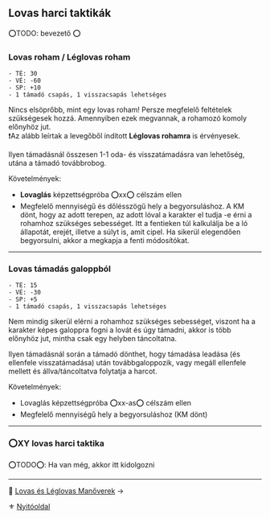 ## Lovas harci taktikák

 ⭕TODO: bevezető ⭕

### Lovas roham / Léglovas roham
```
- TÉ: 30
- VÉ: -60
- SP: +10
- 1 támadó csapás, 1 visszacsapás lehetséges
```

Nincs elsöprőbb, mint egy lovas roham! Persze megfelelő feltételek szükségesek hozzá. Amennyiben ezek megvannak, a rohamozó komoly előnyhöz jut.\
❗Az alább leírtak a levegőből indított **Léglovas rohamra** is érvényesek.

Ilyen támadásnál összesen 1-1 oda- és visszatámadásra van lehetőség, utána a támadó továbbrobog.

Követelmények:
- **Lovaglás** képzettségpróba ⭕xx⭕ célszám ellen
- Megfelelő mennyiségű és dőlésszögű hely a begyorsuláshoz. A KM dönt, hogy az adott terepen, az adott lóval a karakter el tudja -e érni a rohamhoz szükséges sebességet. Itt a fentieken túl kalkulálja be a ló állapotát, erejét, illetve a súlyt is, amit cipel. Ha sikerül elegendően begyorsulni, akkor a megkapja a fenti módosítókat.


---
### Lovas támadás galoppból

```
- TÉ: 15
- VÉ: -30
- SP: +5
- 1 támadó csapás, 1 visszacsapás lehetséges
```

Nem mindig sikerül elérni a rohamhoz szükséges sebességet, viszont ha a karakter képes galoppra fogni a lovát és úgy támadni, akkor is több előnyhöz jut, mintha csak egy helyben táncoltatna.

Ilyen támadásnál során a támadó dönthet, hogy támadása leadása (és ellenfele visszatámadása) után továbbgaloppozik, vagy megáll ellenfele mellett és állva/táncoltatva folytatja a harcot.


Követelmények:
- Lovaglás képzettségpróba ⭕xx-as⭕ célszám ellen
- Megfelelő mennyiségű hely a begyorsuláshoz (KM dönt)

---
### ⭕XY lovas harci taktika

⭕TODO⭕: Ha van még, akkor itt kidolgozni

---

🔗 [Lovas és Léglovas Manőverek](067_04_lovas_leglovas_manoverek.md) →

⚜️ [Nyitóoldal](start.md#6-harcrendszer-%EF%B8%8F)
